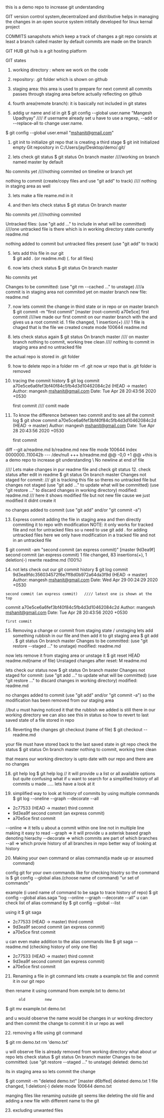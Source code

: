 this is a demo repo to increase git understanding

GIT
version control system,decentralized and distributive helps in managing the changes in an open source system intitally developed for linux kernal project 


COMMITS
sanapshots which keep a track of changes
a git repo consists at least a branch called master by default commits are made on the branch


GIT HUB
git hub is a git hosting platform


GIT states
1. working directory : where we work on the code
2. repository: .git folder which is shown on github
3. staging area: this area is used to prepare for next commit all commits passes through staging area before actually reflecting on github
4. fourth area(remote branch): it is basically not included in git states 



0. addig ur name and id in git 
$ git config --global user.name "Mangesh Upadhyay" 
//// if username already set u have to use a regexp, --add or --replace-all to change user.name.

<enter>

$ git config --global user.email "mshanit@gmail.com"



1. git init to initialize git repo that is creating a third stage 
$ git init
Initialized empty Git repository in C:/Users/jay/Desktop/demo/.git/

2. lets check git status
$ git status
On branch master     ////working on branch named master by default

No commits yet       ////nothing commited on timeline or branch yet

nothing to commit (create/copy files and use "git add" to track)  //// nothing in staging area as well


3. lets make a file reame.md in it

4. and then lets check status
$ git status
On branch master       

No commits yet        ////nothing commited

Untracked files:
  (use "git add <file>..." to include in what will be committed)   ////one untracked file is there which is in working directory state currently
        readme.md

nothing added to commit but untracked files present (use "git add" to track)

5. lets add this file in our git  
$ git add . (or readme.md) (. for all files)

6. now lets check status 
$ git status
On branch master

No commits yet

Changes to be committed:
  (use "git rm --cached <file>..." to unstage)   ////a commit is in staging area not commited yet on master branch
        new file:   readme.md

7. now lets commit the change in third state or in repo or on master branch
$ git commit -m "first commit"
[master (root-commit) a70e5ce] first commit   ////we made our first commit on our master branch with the and gives us a root commit id.
 1 file changed, 1 insertion(+)               //// 1 file is chaged that is the file we created
 create mode 100644 readme.md

8. lets check status again
$ git status
On branch master   //// on master branch 
nothing to commit, working tree clean   //// nothing to commit in staging area  and no untracked file

the actual repo is stored in .git folder

9. how to delete repo in a folder
rm -rf .git
now ur repo that is .git folder is removed 

10. tracing the commit history 
$ git log
commit a70e5ce6a6fef3bf40f84c5fb4d3d10462084c2d (HEAD -> master)
Author: mangesh <mshanit@gmail.com>
Date:   Tue Apr 28 20:43:56 2020 +0530

    first commit //// comit made 

11. To know the difference between two commit and to see all the commit log
$ git show
commit a70e5ce6a6fef3bf40f84c5fb4d3d10462084c2d (HEAD -> master)
Author: mangesh <mshanit@gmail.com>
Date:   Tue Apr 28 20:43:56 2020 +0530

    first commit

diff --git a/readme.md b/readme.md
new file mode 100644
index 0000000..110042b
--- /dev/null
+++ b/readme.md
@@ -0,0 +1 @@
+this is a demo repo to increase git understanding
\ No newline at end of file


//// Lets make changes in pur readme file and check git status 
 12. check status after edit in readme
$ git status
On branch master
Changes not staged for commit:       /// git is tracking this file so theres no untracked file but changes not staged
  (use "git add <file>..." to update what will be committed)
  (use "git restore <file>..." to discard changes in working directory)
        modified:   readme.md       /// here it shows modified file but not new file cause we just modified it didnt create it 
                                   

no changes added to commit (use "git add" and/or "git commit -a")

13. Express commit 
adding the file in staging area  and then directly commiting it to repo with modification 
NOTE: it only works for tracked file and not for untracked files so u need to use git add . for adding untracked files
here we only have modification in a tracked file and not in an untracked file

$ git commit -am "second commit (an express commit)"
[master 9d3ea9f] second commit (an express commit)
 1 file changed, 83 insertions(+), 1 deletion(-)
 rewrite readme.md (100%)

 14. not lets check out our git commit history
 $ git log
commit 9d3ea9fdc356034572f6e7ff8d0b972a64da3f9d (HEAD -> master)
Author: mangesh <mshanit@gmail.com>
Date:   Wed Apr 29 00:24:29 2020 +0530

    second commit (an express commit)   //// latest one is shown at the top

commit a70e5ce6a6fef3bf40f84c5fb4d3d10462084c2d
Author: mangesh <mshanit@gmail.com>
Date:   Tue Apr 28 20:43:56 2020 +0530

    first commit

15. Removing a change or commit from staging state / unstaging
lets add something rubbish in our file 
and then add it to git staging area
$ git add .
$ git status
On branch master
Changes to be committed:
  (use "git restore --staged <file>..." to unstage)
        modified:   readme.md

now lets remove it from staging area or unstage it
$ git reset HEAD readme.md(name of file)
Unstaged changes after reset:
M       readme.md

lets check our status now
$ git status
On branch master
Changes not staged for commit:
  (use "git add <file>..." to update what will be committed)
  (use "git restore <file>..." to discard changes in working directory)
        modified:   readme.md

no changes added to commit (use "git add" and/or "git commit -a")
so the modification has been removed from our staging area

//but u must having noticed it that the rubbish we added is still there in our working directory we can also see this in status so how to revert to last saved state of a file stored in repo

16. Reverting the changes 
git checkout <space> (name of file)
$ git checkout -- readme.md

your file must have stored back to the last saved state in git repo
check the status 
$ git status
On branch master
nothing to commit, working tree clean

that means our working directory is upto date with our repo and there are no changes 

18. git help log 
$ git help log  // it will provide u a list or all available options but quite confusing
what if u want to search for a simplified history of all commits u made ..... lets have a look at it

19. simplified way to look at history of commits
by using multiple commands
$ git log --oneline --graph --decorate --all
* 2c77533 (HEAD -> master) third commit
* 9d3ea9f second commit (an express commit)
* a70e5ce first commit

--online => it tells u about a commit within one line not in multiple line making it easy to read
--graph => it will provide u a asterisk based graph denoting hierachy
--decorate => which commits are part of which branches
--all => which provie history of all branches in repo
better way of looking at history

20. Making your own command or alias command(a made up or assumed command)

config git for your own commands like for checking hisotry 
so the command is 
$ git config --global alias.(choose name of command) "ur set of commands"

example (i used name of command to be saga to trace history of repo)
$ git config --global alias.saga "log --online --graph --decorate --all"
u can check list of alias command by 
$ git config --global --list

using it
$ git saga
* 2c77533 (HEAD -> master) third commit
* 9d3ea9f second commit (an express commit)
* a70e5ce first commit

u can even make addition to the alias commands like 
$ git saga -- readme.md (checking history of only one file)
* 2c77533 (HEAD -> master) third commit
* 9d3ea9f second commit (an express commit)
* a70e5ce first commit


21. Renaming a file in git command
lets create a example.txt file and commit it in our git repo

then rename it using command from exmple.txt to demo.txt
       
          old         new
$ git mv example.txt demo.txt

and u would observe the name would be changes in ur working directory 
and then commit the change to commit it in ur repo as well 

22. removing a file using git command

$ git rm demo.txt
rm 'demo.txt'

u will observe file is already removed from working directory what about ur repo lets check status
$ git status
On branch master
Changes to be committed:
  (use "git restore --staged <file>..." to unstage)
        deleted:    demo.txt

its in staging area so lets commit the change

$ git commit -m "deleted demo.txt"
[master d6bffed] deleted demo.txt
 1 file changed, 1 deletion(-)
 delete mode 100644 demo.txt

manging files like renaming outside git seems like deleting the old file and adding a new file with different name to the git

23. excluding unwanted files 























